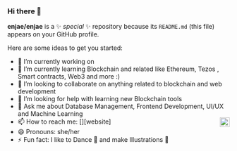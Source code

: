 ### Hi there 👋


**enjae/enjae** is a ✨ _special_ ✨ repository because its `README.md` (this file) appears on your GitHub profile.

Here are some ideas to get you started:

- 🔭 I’m currently working on 
- 🌱 I’m currently learning Blockchain and related like Ethereum, Tezos , Smart contracts, Web3 and more :)
- 👯 I’m looking to collaborate on anything related to blockchain and web development
- 🤔 I’m looking for help with learning new Blockchain tools
- 💬 Ask me about Database Management, Frontend Development, UI/UX and Machine Learning
- 📫 How to reach me: [<img align="right" alt="codeSTACKr.com" width="22px" src="https://image.flaticon.com/icons/png/512/174/174857.png" />][website]
- 😄 Pronouns: she/her
- ⚡ Fun fact: I like to Dance 💃 and make Illustrations  🎨

